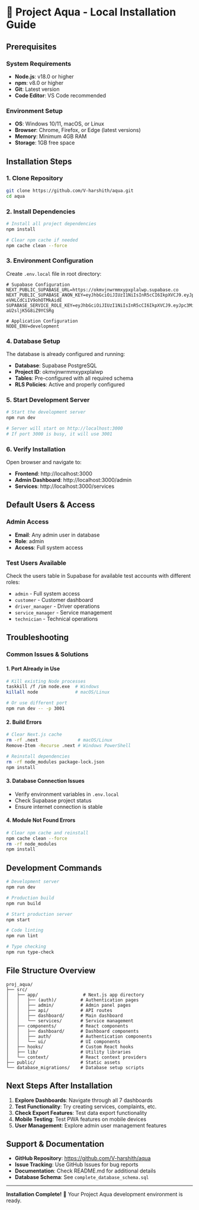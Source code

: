 # 🚀 Project Aqua - Local Installation Guide

## Prerequisites

### System Requirements
- **Node.js**: v18.0 or higher
- **npm**: v8.0 or higher  
- **Git**: Latest version
- **Code Editor**: VS Code recommended

### Environment Setup
- **OS**: Windows 10/11, macOS, or Linux
- **Browser**: Chrome, Firefox, or Edge (latest versions)
- **Memory**: Minimum 4GB RAM
- **Storage**: 1GB free space

## Installation Steps

### 1. Clone Repository
```bash
git clone https://github.com/V-harshith/aqua.git
cd aqua
```

### 2. Install Dependencies
```bash
# Install all project dependencies
npm install

# Clear npm cache if needed
npm cache clean --force
```

### 3. Environment Configuration
Create `.env.local` file in root directory:

```env
# Supabase Configuration
NEXT_PUBLIC_SUPABASE_URL=https://okmvjnwrmmxypxplalwp.supabase.co
NEXT_PUBLIC_SUPABASE_ANON_KEY=eyJhbGciOiJIUzI1NiIsInR5cCI6IkpXVCJ9.eyJpc3MiOiJzdXBhYmFzZSIsInJlZiI6Im9rbXZqbndybW14eXB4cGxhbHdwIiwicm9sZSI6ImFub24iLCJpYXQiOjE3NTAyMTc1ODYsImV4cCI6MjA2NTc5MzU4Nn0.Ewq7oRlQRV8IJ0g8_436m-eVHLCdCiIV9ohOTMkAidE
SUPABASE_SERVICE_ROLE_KEY=eyJhbGciOiJIUzI1NiIsInR5cCI6IkpXVCJ9.eyJpc3MiOiJzdXBhYmFzZSIsInJlZiI6Im9rbXZqbndybW14eXB4cGxhbHdwIiwicm9sZSI6InNlcnZpY2Vfcm9sZSIsImlhdCI6MTc1MDIxNzU4NiwiZXhwIjoyMDY1NzkzNTg2fQ.VGV206hyZ7z9koTHylKCpXE2-aU2sljK5G8iZ9YCSRg

# Application Configuration
NODE_ENV=development
```

### 4. Database Setup
The database is already configured and running:
- **Database**: Supabase PostgreSQL
- **Project ID**: okmvjnwrmmxypxplalwp
- **Tables**: Pre-configured with all required schema
- **RLS Policies**: Active and properly configured

### 5. Start Development Server
```bash
# Start the development server
npm run dev

# Server will start on http://localhost:3000
# If port 3000 is busy, it will use 3001
```

### 6. Verify Installation
Open browser and navigate to:
- **Frontend**: http://localhost:3000
- **Admin Dashboard**: http://localhost:3000/admin
- **Services**: http://localhost:3000/services

## Default Users & Access

### Admin Access
- **Email**: Any admin user in database
- **Role**: admin
- **Access**: Full system access

### Test Users Available
Check the users table in Supabase for available test accounts with different roles:
- `admin` - Full system access
- `customer` - Customer dashboard
- `driver_manager` - Driver operations
- `service_manager` - Service management
- `technician` - Technical operations

## Troubleshooting

### Common Issues & Solutions

#### 1. Port Already in Use
```bash
# Kill existing Node processes
taskkill /f /im node.exe  # Windows
killall node              # macOS/Linux

# Or use different port
npm run dev -- -p 3001
```

#### 2. Build Errors
```bash
# Clear Next.js cache
rm -rf .next               # macOS/Linux
Remove-Item -Recurse .next # Windows PowerShell

# Reinstall dependencies
rm -rf node_modules package-lock.json
npm install
```

#### 3. Database Connection Issues
- Verify environment variables in `.env.local`
- Check Supabase project status
- Ensure internet connection is stable

#### 4. Module Not Found Errors
```bash
# Clear npm cache and reinstall
npm cache clean --force
rm -rf node_modules
npm install
```

## Development Commands

```bash
# Development server
npm run dev

# Production build
npm run build

# Start production server
npm start

# Code linting
npm run lint

# Type checking
npm run type-check
```

## File Structure Overview

```
proj_aqua/
├── src/
│   ├── app/                 # Next.js app directory
│   │   ├── (auth)/         # Authentication pages
│   │   ├── admin/          # Admin panel pages
│   │   ├── api/            # API routes
│   │   ├── dashboard/      # Main dashboard
│   │   └── services/       # Service management
│   ├── components/         # React components
│   │   ├── dashboard/      # Dashboard components
│   │   ├── auth/           # Authentication components
│   │   └── ui/             # UI components
│   ├── hooks/              # Custom React hooks
│   ├── lib/                # Utility libraries
│   └── context/            # React context providers
├── public/                 # Static assets
└── database_migrations/    # Database setup scripts
```

## Next Steps After Installation

1. **Explore Dashboards**: Navigate through all 7 dashboards
2. **Test Functionality**: Try creating services, complaints, etc.
3. **Check Export Features**: Test data export functionality
4. **Mobile Testing**: Test PWA features on mobile devices
5. **User Management**: Explore admin user management features

## Support & Documentation

- **GitHub Repository**: https://github.com/V-harshith/aqua
- **Issue Tracking**: Use GitHub Issues for bug reports
- **Documentation**: Check README.md for additional details
- **Database Schema**: See `complete_database_schema.sql`

---
**Installation Complete!** 🎉 Your Project Aqua development environment is ready. 